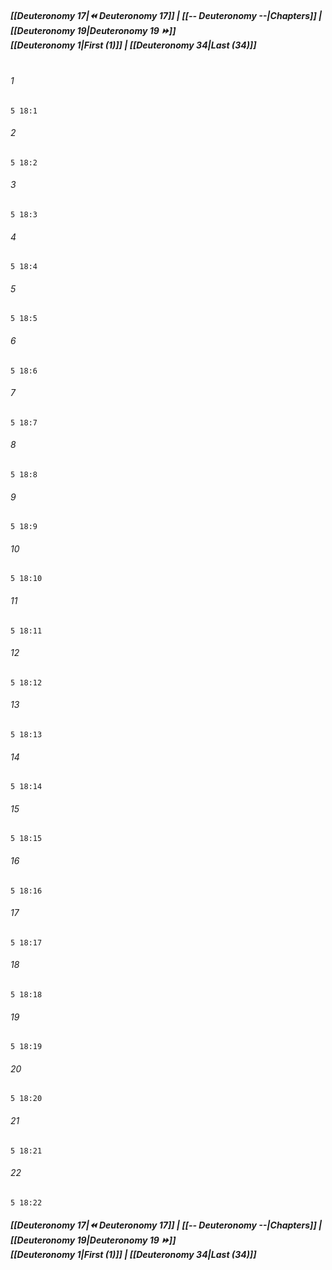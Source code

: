 
##### **[[Deuteronomy 17|⏪ Deuteronomy 17]] | [[-- Deuteronomy --|Chapters]] | [[Deuteronomy 19|Deuteronomy 19 ⏩]]**<br>**[[Deuteronomy 1|First (1)]] | [[Deuteronomy 34|Last (34)]]**<br><br>

###### 1
``` verse
5 18:1
```
###### 2
``` verse
5 18:2
```
###### 3
``` verse
5 18:3
```
###### 4
``` verse
5 18:4
```
###### 5
``` verse
5 18:5
```
###### 6
``` verse
5 18:6
```
###### 7
``` verse
5 18:7
```
###### 8
``` verse
5 18:8
```
###### 9
``` verse
5 18:9
```
###### 10
``` verse
5 18:10
```
###### 11
``` verse
5 18:11
```
###### 12
``` verse
5 18:12
```
###### 13
``` verse
5 18:13
```
###### 14
``` verse
5 18:14
```
###### 15
``` verse
5 18:15
```
###### 16
``` verse
5 18:16
```
###### 17
``` verse
5 18:17
```
###### 18
``` verse
5 18:18
```
###### 19
``` verse
5 18:19
```
###### 20
``` verse
5 18:20
```
###### 21
``` verse
5 18:21
```
###### 22
``` verse
5 18:22
```

##### **[[Deuteronomy 17|⏪ Deuteronomy 17]] | [[-- Deuteronomy --|Chapters]] | [[Deuteronomy 19|Deuteronomy 19 ⏩]]**<br>**[[Deuteronomy 1|First (1)]] | [[Deuteronomy 34|Last (34)]]**
